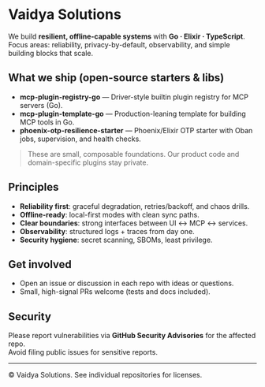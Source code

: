 # Vaidya Solutions

We build **resilient, offline-capable systems** with **Go · Elixir · TypeScript**.  
Focus areas: reliability, privacy-by-default, observability, and simple building blocks that scale.

## What we ship (open-source starters & libs)
- **mcp-plugin-registry-go** — Driver-style builtin plugin registry for MCP servers (Go).
- **mcp-plugin-template-go** — Production-leaning template for building MCP tools in Go.
- **phoenix-otp-resilience-starter** — Phoenix/Elixir OTP starter with Oban jobs, supervision, and health checks.

> These are small, composable foundations. Our product code and domain-specific plugins stay private.

## Principles
- **Reliability first**: graceful degradation, retries/backoff, and chaos drills.
- **Offline-ready**: local-first modes with clean sync paths.
- **Clear boundaries**: strong interfaces between UI ↔ MCP ↔ services.
- **Observability**: structured logs + traces from day one.
- **Security hygiene**: secret scanning, SBOMs, least privilege.

## Get involved
- Open an issue or discussion in each repo with ideas or questions.
- Small, high-signal PRs welcome (tests and docs included).

## Security
Please report vulnerabilities via **GitHub Security Advisories** for the affected repo.  
Avoid filing public issues for sensitive reports.

---
© Vaidya Solutions. See individual repositories for licenses.
